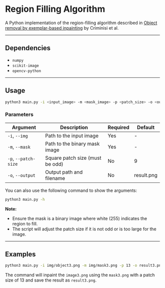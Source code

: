 
# Region Filling Algorithm

A Python implementation of the region-filling algorithm described in [Object removal by exemplar-based inpainting](https://www.microsoft.com/en-us/research/wp-content/uploads/2016/02/criminisi_cvpr2003.pdf) by Criminisi et al.

---
## Dependencies

* `numpy`
* `scikit-image`
* `opencv-python`

---

## Usage

```bash
python3 main.py -i <input_image> -m <mask_image> -p <patch_size> -o <output_image>
```

### Parameters

| Argument             | Description                                | Required | Default    |
| -------------------- | ------------------------------------------ | -------- | ---------- |
| `-i`, `--img`        | Path to the input image                    | Yes      | -          |
| `-m`, `--mask`       | Path to the binary mask image              | Yes      | -          |
| `-p`, `--patch-size` | Square patch size (must be odd)            | No       | 9          |
| `-o`, `--output`     | Output path and filename                   | No       | result.png | 

You can also use the following command to show the arguments:

```bash
python3 main.py -h
```

**Note:**
- Ensure the mask is a binary image where white (255) indicates the region to fill.  
- The script will adjust the patch size if it is not odd or is too large for the image. 

---

## Examples

```bash
python3 main.py -i img/object3.png -m img/mask3.png -p 13 -o result3.png
```

The command will inpaint the `image3.png` using the `mask3.png` with a patch size of 13 and save the result as `result3.png`.
